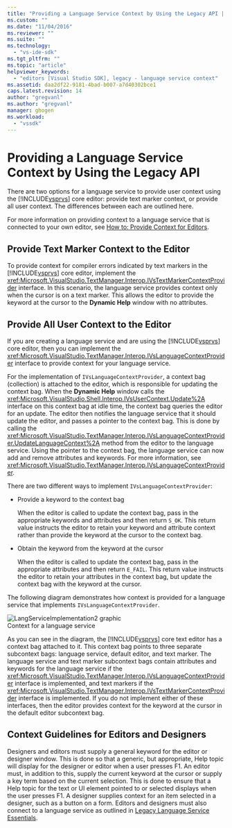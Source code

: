 ```yaml
---
title: "Providing a Language Service Context by Using the Legacy API | Microsoft Docs"
ms.custom: ""
ms.date: "11/04/2016"
ms.reviewer: ""
ms.suite: ""
ms.technology: 
  - "vs-ide-sdk"
ms.tgt_pltfrm: ""
ms.topic: "article"
helpviewer_keywords: 
  - "editors [Visual Studio SDK], legacy - language service context"
ms.assetid: daa2df22-9181-4bad-b007-a7d40302bce1
caps.latest.revision: 14
author: "gregvanl"
ms.author: "gregvanl"
manager: ghogen
ms.workload: 
  - "vssdk"
---
```

# Providing a Language Service Context by Using the Legacy API
There are two options for a language service to provide user context using the [!INCLUDE[vsprvs](../code-quality/includes/vsprvs_md.md)] core editor: provide text marker context, or provide all user context. The differences between each are outlined here.  
  
 For more information on providing context to a language service that is connected to your own editor, see [How to: Provide Context for Editors](../extensibility/how-to-provide-context-for-editors.md).  
  
## Provide Text Marker Context to the Editor  
 To provide context for compiler errors indicated by text markers in the [!INCLUDE[vsprvs](../code-quality/includes/vsprvs_md.md)] core editor, implement the <xref:Microsoft.VisualStudio.TextManager.Interop.IVsTextMarkerContextProvider> interface. In this scenario, the language service provides context only when the cursor is on a text marker. This allows the editor to provide the keyword at the cursor to the **Dynamic Help** window with no attributes.  
  
## Provide All User Context to the Editor  
 If you are creating a language service and are using the [!INCLUDE[vsprvs](../code-quality/includes/vsprvs_md.md)] core editor, then you can implement the <xref:Microsoft.VisualStudio.TextManager.Interop.IVsLanguageContextProvider> interface to provide context for your language service.  
  
 For the implementation of `IVsLanguageContextProvider`, a context bag (collection) is attached to the editor, which is responsible for updating the context bag. When the **Dynamic Help** window calls the <xref:Microsoft.VisualStudio.Shell.Interop.IVsUserContext.Update%2A> interface on this context bag at idle time, the context bag queries the editor for an update. The editor then notifies the language service that it should update the editor, and passes a pointer to the context bag. This is done by calling the <xref:Microsoft.VisualStudio.TextManager.Interop.IVsLanguageContextProvider.UpdateLanguageContext%2A> method from the editor to the language service. Using the pointer to the context bag, the language service can now add and remove attributes and keywords. For more information, see <xref:Microsoft.VisualStudio.TextManager.Interop.IVsLanguageContextProvider>.  
  
 There are two different ways to implement `IVsLanguageContextProvider`:  
  
-   Provide a keyword to the context bag  
  
     When the editor is called to update the context bag, pass in the appropriate keywords and attributes and then return `S_OK`. This return value instructs the editor to retain your keyword and attribute context rather than provide the keyword at the cursor to the context bag.  
  
-   Obtain the keyword from the keyword at the cursor  
  
     When the editor is called to update the context bag, pass in the appropriate attributes and then return `E_FAIL`. This return value instructs the editor to retain your attributes in the context bag, but update the context bag with the keyword at the cursor.  
  
 The following diagram demonstrates how context is provided for a language service that implements `IVsLanguageContextProvider`.  
  
 ![LangServiceImplementation2 graphic](../extensibility/media/vslanguageservice2.gif "vsLanguageService2")  
Context for a language service  
  
 As you can see in the diagram, the [!INCLUDE[vsprvs](../code-quality/includes/vsprvs_md.md)] core text editor has a context bag attached to it. This context bag points to three separate subcontext bags: language service, default editor, and text marker. The language service and text marker subcontext bags contain attributes and keywords for the language service if the <xref:Microsoft.VisualStudio.TextManager.Interop.IVsLanguageContextProvider> interface is implemented, and text markers if the <xref:Microsoft.VisualStudio.TextManager.Interop.IVsTextMarkerContextProvider> interface is implemented. If you do not implement either of these interfaces, then the editor provides context for the keyword at the cursor in the default editor subcontext bag.  
  
## Context Guidelines for Editors and Designers  
 Designers and editors must supply a general keyword for the editor or designer window. This is done so that a generic, but appropriate, Help topic will display for the designer or editor when a user presses F1. An editor must, in addition to this, supply the current keyword at the cursor or supply a key term based on the current selection. This is done to ensure that a Help topic for the text or UI element pointed to or selected displays when the user presses F1. A designer supplies context for an item selected in a designer, such as a button on a form. Editors and designers must also connect to a language service as outlined in [Legacy Language Service Essentials](../extensibility/internals/legacy-language-service-essentials.md).